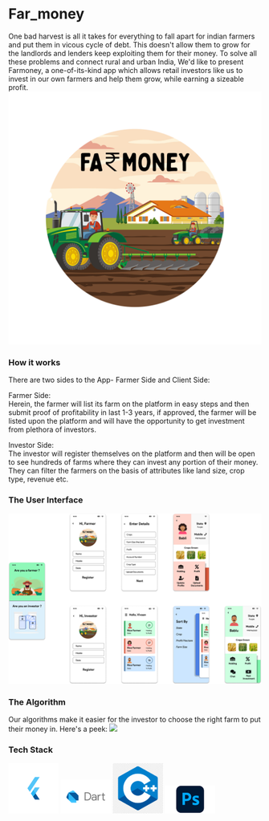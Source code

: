 # Far_money

One bad harvest is all it takes for everything to fall apart for indian farmers and put them in vicous cycle of debt. This doesn't allow them to grow for the landlords and lenders keep exploiting them for their money. To solve all these problems and connect rural and urban India, We'd like to present Farmoney, a one-of-its-kind app which allows retail investors like us to invest in our own farmers and help them grow, while earning a sizeable profit.
![](images/Farmoney_logo.png)

### How it works
There are two sides to the App- Farmer Side and Client Side:</br>

Farmer Side:</br>
Herein, the farmer will list its farm on the platform in easy steps and then submit proof of profitability in last 1-3 years, if approved, the farmer will be listed upon the platform and will have the opportunity to get investment from plethora of investors.

Investor Side:</br>
The investor will register themselves on the platform and then will be open to see hundreds of farms where they can invest any portion of their money. They can filter the farmers on the basis of attributes like land size, crop type, revenue etc.



### The User Interface
![](images/Farmoney_UI.png)

### The Algorithm
Our algorithms make it easier for the investor to choose the right farm to put their money in. 
Here's a peek:
![](images/FlowChart_1.png)

### Tech Stack
<p float="left">
  <img src="images/flutterlogo.png" width="100" height="100" />
  <img src="images/dart_logo.png" width="100" height "100" />
  <img src="images/cpplogo.png" width="100" height "100" /> 
  <img src="images/PhotoShoplogo.png" width="100" height "100" />
</p>
